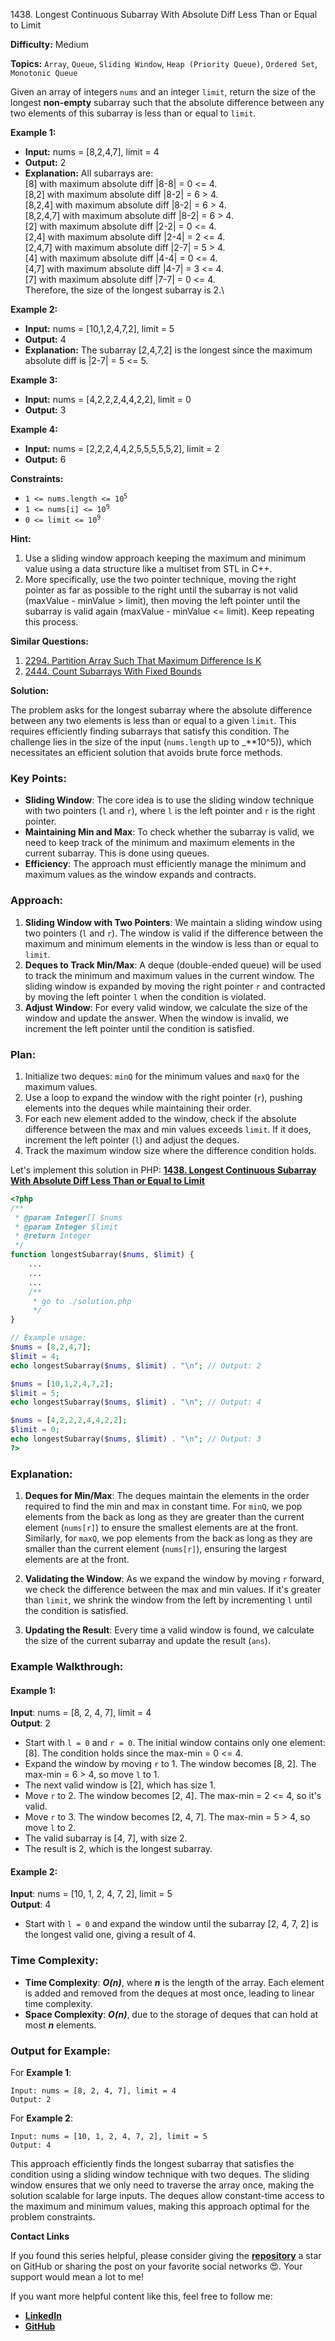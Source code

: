 1438\. Longest Continuous Subarray With Absolute Diff Less Than or Equal to Limit

**Difficulty:** Medium

**Topics:** `Array`, `Queue`, `Sliding Window`, `Heap (Priority Queue)`, `Ordered Set`, `Monotonic Queue`

Given an array of integers `nums` and an integer `limit`, return the size of the longest **non-empty** subarray such that the absolute difference between any two elements of this subarray is less than or equal to `limit`.

**Example 1:**

- **Input:** nums = [8,2,4,7], limit = 4
- **Output:** 2
- **Explanation:** All subarrays are:\
  [8] with maximum absolute diff |8-8| = 0 <= 4.\
  [8,2] with maximum absolute diff |8-2| = 6 > 4.\
  [8,2,4] with maximum absolute diff |8-2| = 6 > 4.\
  [8,2,4,7] with maximum absolute diff |8-2| = 6 > 4.\
  [2] with maximum absolute diff |2-2| = 0 <= 4.\
  [2,4] with maximum absolute diff |2-4| = 2 <= 4.\
  [2,4,7] with maximum absolute diff |2-7| = 5 > 4.\
  [4] with maximum absolute diff |4-4| = 0 <= 4.\
  [4,7] with maximum absolute diff |4-7| = 3 <= 4.\
  [7] with maximum absolute diff |7-7| = 0 <= 4.\
  Therefore, the size of the longest subarray is 2.\

**Example 2:**

- **Input:** nums = [10,1,2,4,7,2], limit = 5
- **Output:** 4
- **Explanation:** The subarray [2,4,7,2] is the longest since the maximum absolute diff is |2-7| = 5 <= 5.

**Example 3:**

- **Input:** nums = [4,2,2,2,4,4,2,2], limit = 0
- **Output:** 3 

**Example 4:**

- **Input:** nums = [2,2,2,4,4,2,5,5,5,5,5,2], limit = 2
- **Output:** 6 

**Constraints:**

- <code>1 <= nums.length <= 10<sup>5</sup></code>
- <code>1 <= nums[i] <= 10<sup>9</sup></code>
- <code>0 <= limit <= 10<sup>9</sup></code>


**Hint:**
1. Use a sliding window approach keeping the maximum and minimum value using a data structure like a multiset from STL in C++.
2. More specifically, use the two pointer technique, moving the right pointer as far as possible to the right until the subarray is not valid (maxValue - minValue > limit), then moving the left pointer until the subarray is valid again (maxValue - minValue <= limit). Keep repeating this process.

**Similar Questions:**
1. [2294. Partition Array Such That Maximum Difference Is K](https://github.com/mah-shamim/leet-code-in-php/tree/main/algorithms/002294-partition-array-such-that-maximum-difference-is-k/solution.php)
2. [2444. Count Subarrays With Fixed Bounds](https://github.com/mah-shamim/leet-code-in-php/tree/main/algorithms/002444-count-subarrays-with-fixed-bounds/solution.php)

**Solution:**

The problem asks for the longest subarray where the absolute difference between any two elements is less than or equal to a given `limit`. This requires efficiently finding subarrays that satisfy this condition. The challenge lies in the size of the input (`nums.length` up to _**10^5\)), which necessitates an efficient solution that avoids brute force methods.

### **Key Points:**
- **Sliding Window**: The core idea is to use the sliding window technique with two pointers (`l` and `r`), where `l` is the left pointer and `r` is the right pointer.
- **Maintaining Min and Max**: To check whether the subarray is valid, we need to keep track of the minimum and maximum elements in the current subarray. This is done using queues.
- **Efficiency**: The approach must efficiently manage the minimum and maximum values as the window expands and contracts.

### **Approach:**
1. **Sliding Window with Two Pointers**: We maintain a sliding window using two pointers (`l` and `r`). The window is valid if the difference between the maximum and minimum elements in the window is less than or equal to `limit`.
2. **Deques to Track Min/Max**: A deque (double-ended queue) will be used to track the minimum and maximum values in the current window. The sliding window is expanded by moving the right pointer `r` and contracted by moving the left pointer `l` when the condition is violated.
3. **Adjust Window**: For every valid window, we calculate the size of the window and update the answer. When the window is invalid, we increment the left pointer until the condition is satisfied.

### **Plan:**
1. Initialize two deques: `minQ` for the minimum values and `maxQ` for the maximum values.
2. Use a loop to expand the window with the right pointer (`r`), pushing elements into the deques while maintaining their order.
3. For each new element added to the window, check if the absolute difference between the max and min values exceeds `limit`. If it does, increment the left pointer (`l`) and adjust the deques.
4. Track the maximum window size where the difference condition holds.

Let's implement this solution in PHP: **[1438. Longest Continuous Subarray With Absolute Diff Less Than or Equal to Limit](https://github.com/mah-shamim/leet-code-in-php/tree/main/algorithms/001438-longest-continuous-subarray-with-absolute-diff-less-than-or-equal-to-limit/solution.php)**

```php
<?php
/**
 * @param Integer[] $nums
 * @param Integer $limit
 * @return Integer
 */
function longestSubarray($nums, $limit) {
    ...
    ...
    ...
    /**
     * go to ./solution.php
     */
}

// Example usage:
$nums = [8,2,4,7];
$limit = 4;
echo longestSubarray($nums, $limit) . "\n"; // Output: 2

$nums = [10,1,2,4,7,2];
$limit = 5;
echo longestSubarray($nums, $limit) . "\n"; // Output: 4

$nums = [4,2,2,2,4,4,2,2];
$limit = 0;
echo longestSubarray($nums, $limit) . "\n"; // Output: 3
?>
```

### Explanation:

1. **Deques for Min/Max**: The deques maintain the elements in the order required to find the min and max in constant time. For `minQ`, we pop elements from the back as long as they are greater than the current element (`nums[r]`) to ensure the smallest elements are at the front. Similarly, for `maxQ`, we pop elements from the back as long as they are smaller than the current element (`nums[r]`), ensuring the largest elements are at the front.

2. **Validating the Window**: As we expand the window by moving `r` forward, we check the difference between the max and min values. If it's greater than `limit`, we shrink the window from the left by incrementing `l` until the condition is satisfied.

3. **Updating the Result**: Every time a valid window is found, we calculate the size of the current subarray and update the result (`ans`).

### **Example Walkthrough:**

#### Example 1:
**Input**: nums = [8, 2, 4, 7], limit = 4  
**Output**: 2

- Start with `l = 0` and `r = 0`. The initial window contains only one element: [8]. The condition holds since the max-min = 0 <= 4.
- Expand the window by moving `r` to 1. The window becomes [8, 2]. The max-min = 6 > 4, so move `l` to 1.
- The next valid window is [2], which has size 1.
- Move `r` to 2. The window becomes [2, 4]. The max-min = 2 <= 4, so it's valid.
- Move `r` to 3. The window becomes [2, 4, 7]. The max-min = 5 > 4, so move `l` to 2.
- The valid subarray is [4, 7], with size 2.
- The result is 2, which is the longest subarray.

#### Example 2:
**Input**: nums = [10, 1, 2, 4, 7, 2], limit = 5  
**Output**: 4

- Start with `l = 0` and expand the window until the subarray [2, 4, 7, 2] is the longest valid one, giving a result of 4.

### **Time Complexity:**
- **Time Complexity**: _**O(n)**_, where _**n**_ is the length of the array. Each element is added and removed from the deques at most once, leading to linear time complexity.
- **Space Complexity**: _**O(n)**_, due to the storage of deques that can hold at most _**n**_ elements.

### **Output for Example:**
For **Example 1**:
```plaintext
Input: nums = [8, 2, 4, 7], limit = 4
Output: 2
```

For **Example 2**:
```plaintext
Input: nums = [10, 1, 2, 4, 7, 2], limit = 5
Output: 4
```

This approach efficiently finds the longest subarray that satisfies the condition using a sliding window technique with two deques. The sliding window ensures that we only need to traverse the array once, making the solution scalable for large inputs. The deques allow constant-time access to the maximum and minimum values, making this approach optimal for the problem constraints.

**Contact Links**

If you found this series helpful, please consider giving the **[repository](https://github.com/mah-shamim/leet-code-in-php)** a star on GitHub or sharing the post on your favorite social networks 😍. Your support would mean a lot to me!

If you want more helpful content like this, feel free to follow me:

- **[LinkedIn](https://www.linkedin.com/in/arifulhaque/)**
- **[GitHub](https://github.com/mah-shamim)**
